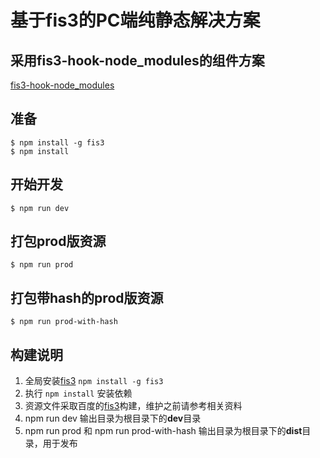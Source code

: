 # 基于fis3的PC端纯静态解决方案

## 采用fis3-hook-node_modules的组件方案

[fis3-hook-node_modules](https://github.com/fex-team/fis3-hook-node_modules)

## 准备

    $ npm install -g fis3
    $ npm install

## 开始开发
   
    $ npm run dev
    
## 打包prod版资源

    $ npm run prod
    
## 打包带hash的prod版资源

    $ npm run prod-with-hash
   
## 构建说明
   1. 全局安装[fis3](http://fex-team.github.io/fis3/index.html) `npm install -g fis3`
   2. 执行 `npm install` 安装依赖
   3. 资源文件采取百度的[fis3](https://github.com/fex-team/fis3)构建，维护之前请参考相关资料
   4. npm run dev 输出目录为根目录下的**dev**目录
   5. npm run prod 和 npm run prod-with-hash 输出目录为根目录下的**dist**目录，用于发布

